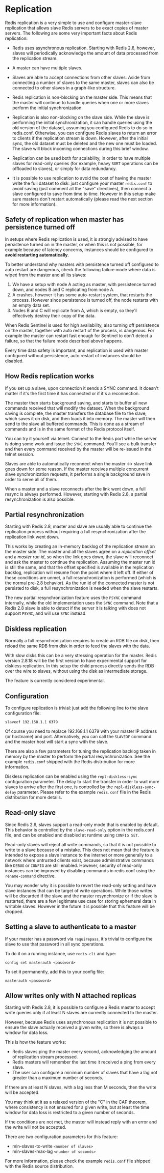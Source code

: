 Replication
===

Redis replication is a very simple to use and configure master-slave
replication that allows slave Redis servers to be exact copies of
master servers. The following are some very important facts about Redis
replication:

* Redis uses asynchronous replication. Starting with Redis 2.8,
however, slaves will periodically acknowledge the amount of data
processed from the replication stream.

* A master can have multiple slaves.

* Slaves are able to accept connections from other slaves. Aside from
connecting a number of slaves to the same master, slaves can also be
connected to other slaves in a graph-like structure.

* Redis replication is non-blocking on the master side. This means that
the master will continue to handle queries when one or more slaves perform
the initial synchronization.

* Replication is also non-blocking on the slave side. While the slave is performing
the initial synchronization, it can handle queries using the old version of
the dataset, assuming you configured Redis to do so in redis.conf.
Otherwise, you can configure Redis slaves to return an error to clients if the
replication stream is down. However, after the initial sync, the old dataset
must be deleted and the new one must be loaded. The slave will block incoming
connections during this brief window.

* Replication can be used both for scalability, in order to have
multiple slaves for read-only queries (for example, heavy `SORT`
operations can be offloaded to slaves), or simply for data redundancy.

* It is possible to use replication to avoid the cost of having the master write the full dataset to disk: just configure your master `redis.conf` to avoid saving (just comment all the "save" directives), then connect a slave configured to save from time to time. However in this setup make sure masters don't restart automatically (please read the next section for more information).

Safety of replication when master has persistence turned off
---

In setups where Redis replication is used, it is strongly advised to have
persistence turned on in the master, or when this is not possible, for example
because of latency concerns, instances should be configured to **avoid restarting
automatically**.

To better understand why masters with persistence turned off configured to
auto restart are dangerous, check the following failure mode where data
is wiped from the master and all its slaves:

1. We have a setup with node A acting as master, with persistence turned down, and nodes B and C replicating from node A.
2. A crashes, however it has some auto-restart system, that restarts the process. However since persistence is turned off, the node restarts with an empty data set.
3. Nodes B and C will replicate from A, which is empty, so they'll effectively destroy their copy of the data.

When Redis Sentinel is used for high availability, also turning off persistence
on the master, together with auto restart of the process, is dangerous. For example the master can restart fast enough for Sentinel to don't detect a failure, so that the failure mode described above happens.

Every time data safety is important, and replication is used with master configured without persistence, auto restart of instances should be disabled.

How Redis replication works
---

If you set up a slave, upon connection it sends a SYNC command. It doesn't
matter if it's the first time it has connected or if it's a reconnection.

The master then starts background saving, and starts to buffer all new
commands received that will modify the dataset. When the background
saving is complete, the master transfers the database file to the slave,
which saves it on disk, and then loads it into memory. The master will
then send to the slave all buffered commands. This is done as a
stream of commands and is in the same format of the Redis protocol itself.

You can try it yourself via telnet. Connect to the Redis port while the
server is doing some work and issue the `SYNC` command. You'll see a bulk
transfer and then every command received by the master will be re-issued
in the telnet session.

Slaves are able to automatically reconnect when the master <->
slave link goes down for some reason. If the master receives multiple
concurrent slave synchronization requests, it performs a single
background save in order to serve all of them.

When a master and a slave reconnects after the link went down, a full resync
is always performed. However, starting with Redis 2.8, a partial resynchronization
is also possible.

Partial resynchronization
---

Starting with Redis 2.8, master and slave are usually able to continue the
replication process without requiring a full resynchronization after the
replication link went down.

This works by creating an in-memory backlog of the replication stream on the
master side. The master and all the slaves agree on a *replication
offset* and a *master run id*, so when the link goes down, the slave will
reconnect and ask the master to continue the replication. Assuming the
master run id is still the same, and that the offset specified is available
in the replication backlog, replication will resume from the point where it left off.
If either of these conditions are unmet, a full resynchronization is performed
(which is the normal pre-2.8 behavior). As the run id of the connected master is not
persisted to disk, a full resynchronization is needed when the slave restarts.

The new partial resynchronization feature uses the `PSYNC` command internally,
while the old implementation uses the `SYNC` command. Note that a Redis 2.8
slave is able to detect if the server it is talking with does not support
`PSYNC`, and will use `SYNC` instead.

Diskless replication
---

Normally a full resynchronization requires to create an RDB file on disk,
then reload the same RDB from disk in order to feed the slaves with the data.

With slow disks this can be a very stressing operation for the master.
Redis version 2.8.18 will be the first version to have experimental support
for diskless replication. In this setup the child process directly sends the
RDB over the wire to slaves, without using the disk as intermediate storage.

The feature is currently considered experimental.

Configuration
---

To configure replication is trivial: just add the following line to the slave
configuration file:

    slaveof 192.168.1.1 6379

Of course you need to replace 192.168.1.1 6379 with your master IP address (or
hostname) and port. Alternatively, you can call the `SLAVEOF` command and the
master host will start a sync with the slave.

There are also a few parameters for tuning the replication backlog taken
in memory by the master to perform the partial resynchronization. See the example
`redis.conf` shipped with the Redis distribution for more information.

Diskless replication can be enabled using the `repl-diskless-sync` configuration
parameter. The delay to start the transfer in order to wait more slaves to
arrive after the first one, is controlled by the `repl-diskless-sync-delay`
parameter. Please refer to the example `redis.conf` file in the Redis distribution
for more details.

Read-only slave
---

Since Redis 2.6, slaves support a read-only mode that is enabled by default.
This behavior is controlled by the `slave-read-only` option in the redis.conf file, and can be enabled and disabled at runtime using `CONFIG SET`.

Read-only slaves will reject all write commands, so that it is not possible to write to a slave because of a mistake. This does not mean that the feature is intended to expose a slave instance to the internet or more generally to a network where untrusted clients exist, because administrative commands like `DEBUG` or `CONFIG` are still enabled. However, security of read-only instances can be improved by disabling commands in redis.conf using the `rename-command` directive.

You may wonder why it is possible to revert the read-only setting
and have slave instances that can be target of write operations.
While those writes will be discarded if the slave and the master
resynchronize or if the slave is restarted, there are a few legitimate
use case for storing ephemeral data in writable slaves. However in the future
it is possible that this feature will be dropped.

Setting a slave to authenticate to a master
---

If your master has a password via `requirepass`, it's trivial to configure the
slave to use that password in all sync operations.

To do it on a running instance, use `redis-cli` and type:

    config set masterauth <password>

To set it permanently, add this to your config file:

    masterauth <password>

Allow writes only with N attached replicas
---

Starting with Redis 2.8, it is possible to configure a Redis master to
accept write queries only if at least N slaves are currently connected to the
master.

However, because Redis uses asynchronous replication it is not possible to ensure
the slave actually received a given write, so there is always a window for data
loss.

This is how the feature works:

* Redis slaves ping the master every second, acknowledging the amount of replication stream processed.
* Redis masters will remember the last time it received a ping from every slave.
* The user can configure a minimum number of slaves that have a lag not greater than a maximum number of seconds.

If there are at least N slaves, with a lag less than M seconds, then the write will be accepted.

You may think at it as a relaxed version of the "C" in the CAP theorem, where consistency is not ensured for a given write, but at least the time window for data loss is restricted to a given number of seconds.

If the conditions are not met, the master will instead reply with an error and the write will not be accepted.

There are two configuration parameters for this feature:

* min-slaves-to-write `<number of slaves>`
* min-slaves-max-lag `<number of seconds>`

For more information, please check the example `redis.conf` file shipped with the
Redis source distribution.
